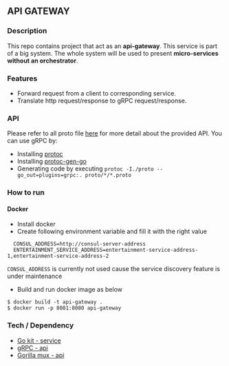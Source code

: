 ## API GATEWAY

### Description
This repo contains project that act as an **api-gateway**.
This service is part of a big system. 
The whole system will be used to present **micro-services without an orchestrator**.

### Features
- Forward request from a client to corresponding service.
- Translate http request/response to gRPC request/response.

### API
Please refer to all proto file [here](proto) for more detail about the provided API.
You can use gRPC by:
- Installing [protoc](http://google.github.io/proto-lens/installing-protoc.html)
- Installing [protoc-gen-go](https://grpc.io/docs/languages/go/quickstart/)
- Generating code by executing `protoc -I./proto --go_out=plugins=grpc:. proto/*/*.proto`

### How to run
#### Docker
- Install docker
- Create following environment variable and fill it with the right value
```shell script
  CONSUL_ADDRESS=http://consul-server-address
  ENTERTAINMENT_SERVICE_ADDRESS=entertainment-service-address-1,entertainment-service-address-2
```
`CONSUL_ADDRESS` is currently not used cause the service discovery feature is under maintenance
- Build and run docker image as below
```shell script
$ docker build -t api-gateway .
$ docker run -p 8081:8080 api-gateway
```

### Tech / Dependency
- [Go kit - service](https://github.com/go-kit/kit)
- [gRPC - api](https://grpc.io/)
- [Gorilla mux - api](https://github.com/gorilla/mux)